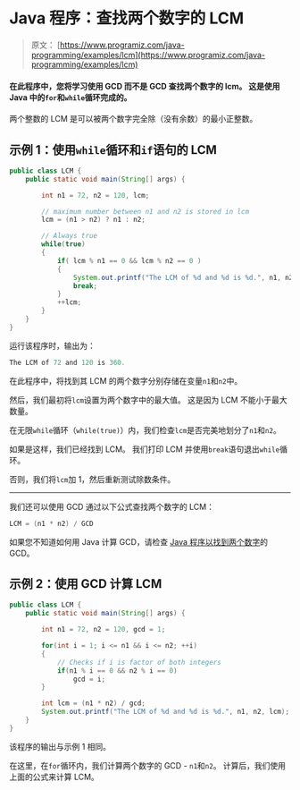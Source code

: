# Java 程序：查找两个数字的 LCM 

> 原文： [https://www.programiz.com/java-programming/examples/lcm](https://www.programiz.com/java-programming/examples/lcm)

#### 在此程序中，您将学习使用 GCD 而不是 GCD 查找两个数字的 lcm。 这是使用 Java 中的`for`和`while`循环完成的。

两个整数的 LCM 是可以被两个数字完全除（没有余数）的最小正整数。

## 示例 1：使用`while`循环和`if`语句的 LCM

```java
public class LCM {
    public static void main(String[] args) {

        int n1 = 72, n2 = 120, lcm;

        // maximum number between n1 and n2 is stored in lcm
        lcm = (n1 > n2) ? n1 : n2;

        // Always true
        while(true)
        {
            if( lcm % n1 == 0 && lcm % n2 == 0 )
            {
                System.out.printf("The LCM of %d and %d is %d.", n1, n2, lcm);
                break;
            }
            ++lcm;
        }
    }
} 
```

运行该程序时，输出为：

```java
The LCM of 72 and 120 is 360.
```

在此程序中，将找到其 LCM 的两个数字分别存储在变量`n1`和`n2`中。

然后，我们最初将`lcm`设置为两个数字中的最大值。 这是因为 LCM 不能小于最大数量。

在无限`while`循环（`while(true)`）内，我们检查`lcm`是否完美地划分了`n1`和`n2`。

如果是这样，我们已经找到 LCM。 我们打印 LCM 并使用`break`语句退出`while`循环。

否则，我们将`lcm`加 1，然后重新测试除数条件。

* * *

我们还可以使用 GCD 通过以下公式查找两个数字的 LCM：

```java
LCM = (n1 * n2) / GCD
```

如果您不知道如何用 Java 计算 GCD，请检查 [Java 程序以找到两个数字](/java-programming/examples/hcf-gcd "How to find GCD of two numbers in Java?")的 GCD。

## 示例 2：使用 GCD 计算 LCM

```java
public class LCM {
    public static void main(String[] args) {

        int n1 = 72, n2 = 120, gcd = 1;

        for(int i = 1; i <= n1 && i <= n2; ++i)
        {
            // Checks if i is factor of both integers
            if(n1 % i == 0 && n2 % i == 0)
                gcd = i;
        }

        int lcm = (n1 * n2) / gcd;
        System.out.printf("The LCM of %d and %d is %d.", n1, n2, lcm);
    }
} 
```

该程序的输出与示例 1 相同。

在这里，在`for`循环内，我们计算两个数字的 GCD - `n1`和`n2`。 计算后，我们使用上面的公式来计算 LCM。